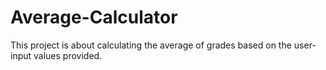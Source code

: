 # Average-Calculator
This project is about calculating the average of grades based on the user-input values provided.
